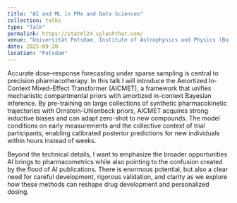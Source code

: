 ```yaml
---
title: "AI and ML in PMx and Data Sciences"
collection: talks
type: "Talk"
permalink: https://statml24.splashthat.com/
venue: "Universität Potsdam, Institute of Astrophysics and Physics (Building 28), Campus Golm / Potsdam"
date: 2025-09-20
location: "Potsdam"
---
```


Accurate dose–response forecasting under sparse sampling is central to precision pharmacotherapy. In this talk I will introduce the Amortized In-Context Mixed-Effect Transformer (AICMET), a framework that unifies mechanistic compartmental priors with amortized in-context Bayesian inference. By pre-training on large collections of synthetic pharmacokinetic trajectories with Ornstein–Uhlenbeck priors, AICMET acquires strong inductive biases and can adapt zero-shot to new compounds. The model conditions on early measurements and the collective context of trial participants, enabling calibrated posterior predictions for new individuals within hours instead of weeks.

Beyond the technical details, I want to emphasize the broader opportunities AI brings to pharmacometrics while also pointing to the confusion created by the flood of AI publications. There is enormous potential, but also a clear need for careful development, rigorous validation, and clarity as we explore how these methods can reshape drug development and personalized dosing.
